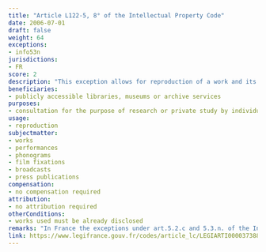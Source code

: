 ```yaml
---
title: "Article L122-5, 8° of the Intellectual Property Code"
date: 2006-07-01
draft: false
weight: 64
exceptions:
- info53n
jurisdictions:
- FR
score: 2
description: "This exception allows for reproduction of a work and its representation in order to preserve the conditions of its consultation for the purpose of research or private study by individuals, in the premises of the institution and on dedicated terminals in publicly accessible libraries, museums or archive services, provided that they do not pursue any economic or commercial advantage." 
beneficiaries:
- publicly accessible libraries, museums or archive services
purposes: 
- consultation for the purpose of research or private study by individuals
usage:
- reproduction
subjectmatter:
- works
- performances
- phonograms
- film fixations
- broadcasts
- press publications
compensation:
- no compensation required
attribution: 
- no attribution required
otherConditions: 
- works used must be already disclosed
remarks: "In France the exceptions under art.5.2.c and 5.3.n. of the InfoSoc directive share one provision. The reproduction exception extends to all related rights under art. 211-3, 7° IPC."
link: https://www.legifrance.gouv.fr/codes/article_lc/LEGIARTI000037388886/
---
```

